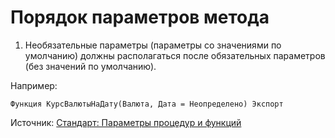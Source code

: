 # Порядок параметров метода


1. Необязательные параметры (параметры со значениями по умолчанию) должны располагаться после обязательных параметров (без значений по умолчанию).  

Например:
```bsl
Функция КурсВалютыНаДату(Валюта, Дата = Неопределено) Экспорт
```

Источник: [Стандарт: Параметры процедур и функций](https://its.1c.ru/db/v8std#content:640:hdoc)
